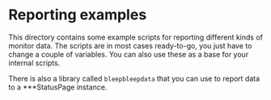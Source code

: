 # Reporting examples

This directory contains some example scripts for reporting different kinds of monitor data. The scripts are in most cases ready-to-go, you just have
to change a couple of variables. You can also use these as a base for your internal scripts.

There is also a library called `bleepbleepdata` that you can use to report data to a ***StatusPage instance.
